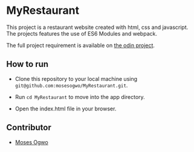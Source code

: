 # MyRestaurant
This project is a restaurant website created with html, css and javascript. The projects features the use of ES6 Modules and webpack.

The full project requirement is available on [the odin project](https://www.theodinproject.com/courses/javascript/lessons/restaurant-page).

## How to run
- Clone this repository to your local machine using ```git@github.com:mosesogwo/MyRestaurant.git```.

- Run ```cd MyRestaurant``` to move into the app directory.

- Open the index.html file in your browser.

## Contributor
- [Moses Ogwo](https://github.com/mosesogwo)